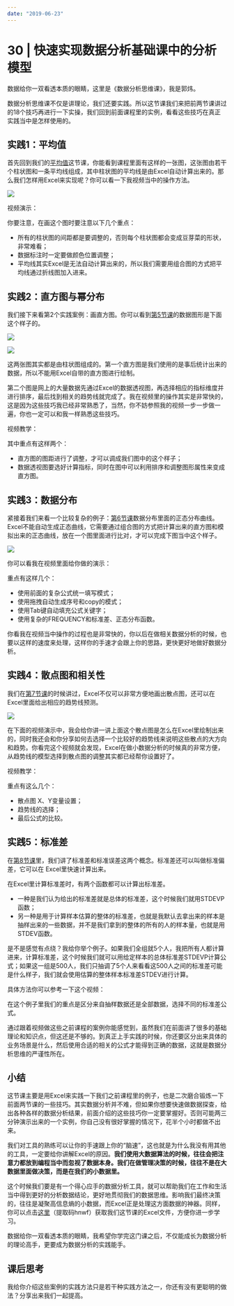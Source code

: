 ```yaml
---
date: "2019-06-23"
---  
```

      
# 30 | 快速实现数据分析基础课中的分析模型
数据给你一双看透本质的眼睛，这里是《数据分析思维课》，我是郭炜。

数据分析思维课不仅是讲理论，我们还要实践。所以这节课我们来把前两节课讲过的18个技巧再进行一下实操，我们回到前面课程里的实例，看看这些技巧在真正实践当中是怎样使用的。

## 实践1：平均值

首先回到我们的[平均值](https://time.geekbang.org/column/article/400764)这节课，你能看到课程里面有这样的一张图，这张图由若干个柱状图和一条平均线组成，其中柱状图的平均线是由Excel自动计算出来的。那么我们怎样用Excel来实现呢？你可以看一下我视频当中的操作方法。

![](./httpsstatic001geekbangorgresourceimagecacccab04b2d4f07677f92e380dd2bf092cc.png)

视频演示：

你要注意，在画这个图时要注意以下几个重点：

* 所有的柱状图的间距都是要调整的，否则每个柱状图都会变成豆芽菜的形状，非常难看；
* 数据标注时一定要做颜色位置调整；
* 平均线其实Excel是无法自动计算出来的，所以我们需要用组合图的方式把平均线通过折线图加入进来。

## 实践2：直方图与幂分布

我们接下来看第2个实践案例：画直方图。你可以看到[第5节课](https://time.geekbang.org/column/article/404779)的数据图形是下面这个样子的。

![](./httpsstatic001geekbangorgresourceimageab70abf6c16bdb3c8dbda520a62b373de970.png)

![](./httpsstatic001geekbangorgresourceimage27a427c7768186433dbc5ffa74fb79b2a1a4.png)

这两张图其实都是由柱状图组成的。第一个直方图是我们使用的是事后统计出来的数据，所以不能用Excel自带的直方图进行绘制。

第二个图是网上的大量数据先通过Excel的数据透视图，再选择相应的指标维度并进行排序，最后找到相关的趋势线就完成了。我在视频里的操作其实是非常快的，这是因为这些技巧我已经非常熟悉了，当然，你不妨参照我的视频一步一步做一遍，你也一定可以和我一样熟悉这些技巧。

<!-- [[[read_end]]] -->

视频教学：

其中重点有这样两个：

* 直方图的图距进行了调整，才可以调成我们图中的这个样子；
* 数据透视图要选好计算指标，同时在图中可以利用排序和调整图形属性来变成直方图。

## 实践3：数据分布

紧接着我们来看一个比较复杂的例子：[第6节课](https://time.geekbang.org/column/article/405241)数据分布里面的正态分布曲线。 Excel不能自动生成正态曲线，它需要通过组合图的方式把计算出来的直方图和模拟出来的正态曲线，放在一个图里面进行比对，才可以完成下图当中这个样子。

![](./httpsstatic001geekbangorgresourceimage27522739517d5a74cf6f404938cbb8726a52.png)

你可以看我在视频里面给你做的演示：

重点有这样几个：

* 使用前面的复杂公式统一填写模式；
* 使用拖拽自动生成序号和copy的模式；
* 使用Tab键自动填充公式关键字；
* 使用复杂的FREQUENCY和标准差、正态分布函数。

你看我在视频当中操作的过程也是非常快的，你以后在做相关数据分析的时候，也要以这样的速度来处理，这样你的手速才会跟上你的思路，更快更好地做好数据分析。

## 实践4：散点图和相关性

我们在[第7节课](https://time.geekbang.org/column/article/406706)的时候讲过，Excel不仅可以非常方便地画出散点图，还可以在Excel里面给出相应的趋势线预测。

![](./httpsstatic001geekbangorgresourceimage50d450f15f6b7d8b41b59b68627426b3f2d4.png)

在下面的视频演示中，我会给你讲一讲上面这个散点图是怎么在Excel里绘制出来的，同时我还会和你分享如何去选择一个比较好的趋势线来说明这些散点的大方向和趋势。你看完这个视频就会发现，Excel在做小数据分析的时候真的非常方便，从趋势线的模型选择到散点图的调整其实都已经帮你设置好了。

视频教学：

重点有这么几个：

* 散点图 X、Y变量设置；
* 趋势线的选择；
* 最后公式的比较。

## 实践5：标准差

在[第8节课](https://time.geekbang.org/column/article/407445)里，我们讲了标准差和标准误差这两个概念。标准差还可以叫做标准偏差，它可以在 Excel里快速计算出来。

在Excel里计算标准差时，有两个函数都可以计算出标准差。

* 一种是我们认为给出的标准差就是总体的标准差，这个时候我们就用STDEVP函数；
* 另一种是用于计算样本估算的整体的标准差，也就是我默认去拿出来的样本是抽样出来的一些数据，并不是我们拿到的整体的所有的人的样本量，也就是用STDEV函数。

是不是感觉有点绕？我给你举个例子。如果我们全组就5个人，我把所有人都计算进来，计算标准差，这个时候我们就可以用给定样本的总体标准差STDEVP计算公式；如果这一组是500人，我们只抽调了5个人来看看这500人之间的标准差可能是什么样子，我们就会使用估算的整体样本标准差STDEV进行计算。

具体方法你可以参考一下这个视频：

在这个例子里我们的重点是区分来自抽样数据还是全部数据，选择不同的标准差公式。

通过跟着视频做这些之前课程的案例你能感觉到，虽然我们在前面讲了很多的基础理论和知识点，但这还是不够的。到真正上手实践的时候，你还要区分出来具体的业务场景是什么，然后使用合适的相关的公式才能得到正确的数据，这就是数据分析思维的严谨性所在。

## 小结

这节课主要是用Excel来实践一下我们之前课程里的例子，也是二次磨合锻炼一下前面两节课的一些技巧。其实数据分析并不难，但如果你想要快速做数据探查，给出各种各样的数据分析结果，前面介绍的这些技巧你一定要掌握好。否则可能两三分钟演示出来的一个实例，你自己没有很好掌握的情况下，花半个小时都做不出来。

我们对工具的熟练可以让你的手速跟上你的“脑速”，这也就是为什么我没有用其他的工具，一定要给你讲解Excel的原因。**我们使用大数据算法的时候，往往会把注意力都放到编程当中而忽视了数据本身。我们在做管理决策的时候，往往不是在大数据里面做决策，而是在我们的小数据里。**

这个时候我们要是有一个得心应手的数据分析工具，就可以帮助我们在工作和生活当中得到更好的分析数据结论，更好地贯彻我们的数据思维。影响我们最终决策的，往往是凝聚高信息熵的小数据，而Excel正是处理这方面数据的神器。同样，你可以点击[这里](https://pan.baidu.com/s/1DqC7GNgq9DYXOfo-U0BvwA)（提取码hnwf）获取我们这节课的Excel文件，方便你进一步学习。

数据给你一双看透本质的眼睛，我希望你学完这门课之后，不仅能成长为数据分析的理论高手，更要成为数据分析的实践能手。

## 课后思考

我给你介绍这些案例的实践方法只是若干种实践方法之一，你还有没有更聪明的做法？分享出来我们一起提高。